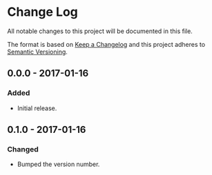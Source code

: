 # Change Log
All notable changes to this project will be documented in this file.

The format is based on [Keep a Changelog](http://keepachangelog.com/) 
and this project adheres to [Semantic Versioning](http://semver.org/).

## 0.0.0 - 2017-01-16
### Added
- Initial release.

## 0.1.0 - 2017-01-16
### Changed
- Bumped the version number.

